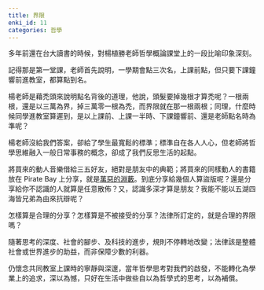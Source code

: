 ```yaml
---
title: 界限
enki_id: 11
categories: 哲學
---
```

多年前還在台大讀書的時候，對楊植勝老師哲學概論課堂上的一段比喻印象深刻。

記得那是第一堂課，老師首先說明，一學期會點三次名，上課前點，但只要下課鐘響前進教室，都算點到名。

楊老師是藉禿頭來說明點名背後的道理，他說，頭髮要掉幾根才算禿呢？一根兩根，還是以三萬為界，掉三萬零一根為禿，而界限就在那一根兩根；同理，什麼時候同學進教室算遲到，是以上課前、上課一半時、下課鐘響前、還是老師點名時為準呢？

楊老師沒給我們答案，卻給了學生最寬鬆的標準；標準自在各人人心，但老師將哲學思維融入一般日常事務的概念，卻成了我們反思生活的起點。

將買來的動人音樂借給三五好友，絕對是朋友中的典範；將買來的同樣動人的書籍放在 Pirate Bay 上分享，就是[萬惡的淵藪](http://www.ruanyifeng.com/blog/2009/04/some_thoughts_on_the_pirate_bay_guilty.html)。到底分享給幾個人算盜版呢？還是分享給你不認識的人就算是任意散佈？又，認識多深才算是朋友？我能不能以五湖四海皆兄弟為由來抗辯呢？

怎樣算是合理的分享？怎樣算是不被接受的分享？法律所訂定的，就是合理的界限嗎？

隨著思考的深度、社會的腳步、及科技的進步，規則不停轉地改變；法律該是整體社會或世界進步的助益，而非保障少數的利器。

仍懷念共同教室上課時的寧靜與深邃，當年哲學思考對我們的啟發，不能轉化為學業上的追求，深以為憾，只好在生活中做些自以為哲學式的思考，以為補償。
